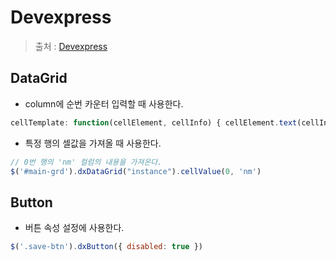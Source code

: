 # Devexpress
>출처 : [Devexpress](https://www.devexpress.com)

## DataGrid
- column에 순번 카운터 입력할 때 사용한다.
```javascript
cellTemplate: function(cellElement, cellInfo) { cellElement.text(cellInfo.row.rowIndex) } }
```

- 특정 행의 셀값을 가져올 때 사용한다.
```javascript
// 0번 행의 'nm' 컬럼의 내용을 가져온다.
$('#main-grd').dxDataGrid("instance").cellValue(0, 'nm')
```

## Button
- 버튼 속성 설정에 사용한다.
```javascript
$('.save-btn').dxButton({ disabled: true })
```